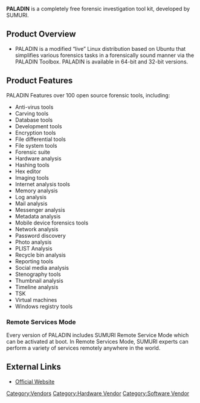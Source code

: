 **PALADIN** is a completely free forensic investigation tool kit,
developed by SUMURI.

## Product Overview

- PALADIN is a modified “live” Linux distribution based on Ubuntu that
  simplifies various forensics tasks in a forensically sound manner via
  the PALADIN Toolbox. PALADIN is available in 64-bit and 32-bit
  versions.

## Product Features

PALADIN Features over 100 open source forensic tools, including:

- Anti-virus tools
- Carving tools
- Database tools
- Development tools
- Encryption tools
- File differential tools
- File system tools
- Forensic suite
- Hardware analysis
- Hashing tools
- Hex editor
- Imaging tools
- Internet analysis tools
- Memory analysis
- Log analysis
- Mail analysis
- Messenger analysis
- Metadata analysis
- Mobile device forensics tools
- Network analysis
- Password discovery
- Photo analysis
- PLIST Analysis
- Recycle bin analysis
- Reporting tools
- Social media analysis
- Stenography tools
- Thumbnail analysis
- Timeline analysis
- TSK
- Virtual machines
- Windows registry tools

### Remote Services Mode

Every version of PALADIN includes SUMURI Remote Service Mode which can
be activated at boot. In Remote Services Mode, SUMURI experts can
perform a variety of services remotely anywhere in the world.

## External Links

- [Official Website](https://sumuri.com/software/paladin/)

[Category:Vendors](Category:Vendors "wikilink") [Category:Hardware
Vendor](Category:Hardware_Vendor "wikilink") [Category:Software
Vendor](Category:Software_Vendor "wikilink")